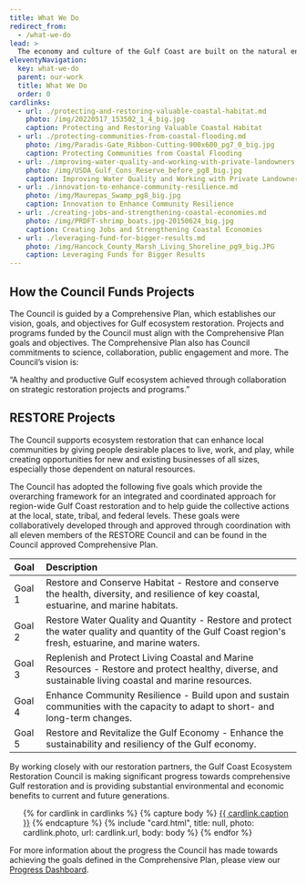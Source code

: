 ```yaml
---
title: What We Do
redirect_from:
  - /what-we-do
lead: >
  The economy and culture of the Gulf Coast are built on the natural environment. Rivers, marshes, forests, beaches and other ecosystems support tourism, fishing, lifestyles and communities across the Gulf. The Council helps restore and protect these Gulf resources for the benefit of current and future generations.
eleventyNavigation:
  key: what-we-do
  parent: our-work
  title: What We Do
  order: 0
cardlinks:
  - url: ./protecting-and-restoring-valuable-coastal-habitat.md
    photo: /img/20220517_153502_1_4_big.jpg
    caption: Protecting and Restoring Valuable Coastal Habitat
  - url: ./protecting-communities-from-coastal-flooding.md
    photo: /img/Paradis-Gate_Ribbon-Cutting-900x600_pg7_0_big.jpg
    caption: Protecting Communities from Coastal Flooding
  - url: ./improving-water-quality-and-working-with-private-landowners.md
    photo: /img/USDA_Gulf_Cons_Reserve_before_pg8_big.jpg
    caption: Improving Water Quality and Working with Private Landowners
  - url: ./innovation-to-enhance-community-resilience.md
    photo: /img/Maurepas_Swamp_pg8_big.jpg
    caption: Innovation to Enhance Community Resilience
  - url: ./creating-jobs-and-strengthening-coastal-economies.md
    photo: /img/PRDFT-shrimp_boats.jpg-20150624_big.jpg
    caption: Creating Jobs and Strengthening Coastal Economies
  - url: ./leveraging-fund-for-bigger-results.md
    photo: /img/Hancock_County_Marsh_Living_Shoreline_pg9_big.JPG
    caption: Leveraging Funds for Bigger Results
---
```


## How the Council Funds Projects

The Council is guided by a Comprehensive Plan, which establishes our vision, goals, and objectives for Gulf ecosystem restoration. Projects and programs funded by the Council must align with the Comprehensive Plan goals and objectives. The Comprehensive Plan also has Council commitments to science, collaboration, public engagement and more. The Council’s vision is:

“A healthy and productive Gulf ecosystem achieved through collaboration on strategic restoration projects and programs.”

## RESTORE Projects

The Council supports ecosystem restoration that can enhance local communities by giving people desirable places to live, work, and play, while creating opportunities for new and existing businesses of all sizes, especially those dependent on natural resources.

The Council has adopted the following five goals which provide the overarching framework for an integrated and coordinated approach for region-wide Gulf Coast restoration and to help guide the collective actions at the local, state, tribal, and federal levels. These goals were collaboratively developed through and approved through coordination with all eleven members of the RESTORE Council and can be found in the Council approved Comprehensive Plan.

| Goal                                               | Description                                                                                                                                             |
| :------------------------------------------------- | :------------------------------------------------------------------------------------------------------------------------------------------------------ |
| <span class="text-bold text-no-wrap">Goal 1</span> | Restore and Conserve Habitat - Restore and conserve the health, diversity, and resilience of key coastal, estuarine, and marine habitats.               |
| <span class="text-bold text-no-wrap">Goal 2</span> | Restore Water Quality and Quantity - Restore and protect the water quality and quantity of the Gulf Coast region's fresh, estuarine, and marine waters. |
| <span class="text-bold text-no-wrap">Goal 3</span> | Replenish and Protect Living Coastal and Marine Resources - Restore and protect healthy, diverse, and sustainable living coastal and marine resources.  |
| <span class="text-bold text-no-wrap">Goal 4</span> | Enhance Community Resilience - Build upon and sustain communities with the capacity to adapt to short- and long-term changes.                           |
| <span class="text-bold text-no-wrap">Goal 5</span> | Restore and Revitalize the Gulf Economy - Enhance the sustainability and resiliency of the Gulf economy.                                                |

By working closely with our restoration partners, the Gulf Coast Ecosystem Restoration Council is making significant progress towards comprehensive Gulf restoration and is providing substantial environmental and economic benefits to current and future generations.

<ul class="usa-card-group padding-top-4">
{% for cardlink in cardlinks %}
  {% capture body %}
    <a href="{{ cardlink.url | inputPathToUrl }}" class="text-primary">{{ cardlink.caption }}</a>
  {% endcapture %}
  {% include "card.html", title: null, photo: cardlink.photo, url: cardlink.url, body: body %}
{% endfor %}
</ul>

For more information about the progress the Council has made towards achieving the goals defined in the Comprehensive Plan, please view our [Progress Dashboard](https://experience.arcgis.com/experience/5552d321b5ad4f67b7fe8d23cbc24676).
